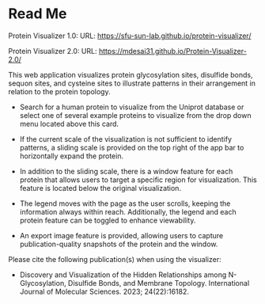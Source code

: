 # Read Me

Protein Visualizer 1.0:
URL: https://sfu-sun-lab.github.io/protein-visualizer/

Protein Visualizer 2.0:
URL: https://mdesai31.github.io/Protein-Visualizer-2.0/

This web application visualizes protein glycosylation sites, disulfide bonds, sequon sites, and cysteine sites to illustrate patterns in their arrangement in relation to the protein topology.

- Search for a human protein to visualize from the Uniprot database or select one of several example proteins to visualize from the drop down menu located above this card.

- If the current scale of the visualization is not sufficient to identify patterns, a sliding scale is provided on the top right of the app bar to horizontally expand the protein.

- In addition to the sliding scale, there is a window feature for each protein that allows users to target a specific region for visualization. This feature is located below the original visualization.

- The legend moves with the page as the user scrolls, keeping the information always within reach. Additionally, the legend and each protein feature can be toggled to enhance viewability.

- An export image feature is provided, allowing users to capture publication-quality snapshots of the protein and the window.

Please cite the following publication(s) when using the visualizer:

-  Discovery and Visualization of the Hidden Relationships among N-Glycosylation, Disulfide Bonds, and Membrane Topology. International Journal of Molecular Sciences. 2023; 24(22):16182.
